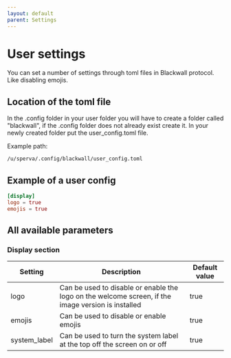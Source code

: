 ```yaml
---
layout: default
parent: Settings
---
```


# User settings

You can set a number of settings through toml files in Blackwall protocol. Like disabling emojis.

## Location of the toml file

In the .config folder in your user folder you will have to create a folder called "blackwall", if the .config folder does not already exist create it. In your newly created folder put the user_config.toml file.

Example path:

```txt
/u/sperva/.config/blackwall/user_config.toml
```

## Example of a user config

```toml
[display]
logo = true
emojis = true
```

## All available parameters

### Display section

| Setting | Description | Default value |
|---------|-------------|---------|
| logo    | Can be used to disable or enable the logo on the welcome screen, if the image version is installed            | true        |
| emojis        | Can be used to disable or enable emojis | true        |
| system_label        | Can be used to turn the system label at the top off the screen on or off | true        |
